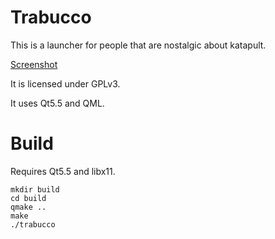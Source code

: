 Trabucco
========

This is a launcher for people that are nostalgic about katapult.

[Screenshot](http://i.imgur.com/sh166aS.jpg)

It is licensed under GPLv3.

It uses Qt5.5 and QML.

Build
=====

Requires Qt5.5 and libx11.


```
mkdir build
cd build
qmake ..
make
./trabucco
```
